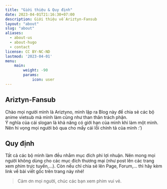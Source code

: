 ```yaml
---
title: "Giới thiệu & Quy định"
date: 2023-04-01T21:16:30+07:00
description: Giới thiệu về Ariztyn-Fansub
layout: "about"
slug: "about"
aliases:
  - about-us
  - about-hugo
  - contact
license: CC BY-NC-ND
lastmod: '2023-04-01'
menu:
    main: 
        weight: -90
        params:
            icon: user
---
```

## Ariztyn-Fansub
Chào mọi người mình là Ariztyno, mình lập ra Blog này để chia sẻ các bộ anime vietsub mà mình làm cũng như than thân trách phận.   
Ý nghĩa của cái slogan là khả năng có giới hạn của mình khi làm một mình. Nên hi vọng mọi người bỏ qua cho mấy cái lỗi chính tả của mình :’)   
## Quy định 
Tất cả các bộ mình làm đều nhằm mục đích phi lợi nhuận. Nên mong mọi người không dùng cho các mục đích thương mại (như post lên các trang xem phim trực tuyến,…). Còn nếu chỉ chia sẻ lên Page, Forum,… thì hãy kèm link về bài viết gốc trên trang này nhé!   
> Cảm ơn mọi người, chúc các bạn xem phim vui vẻ.  